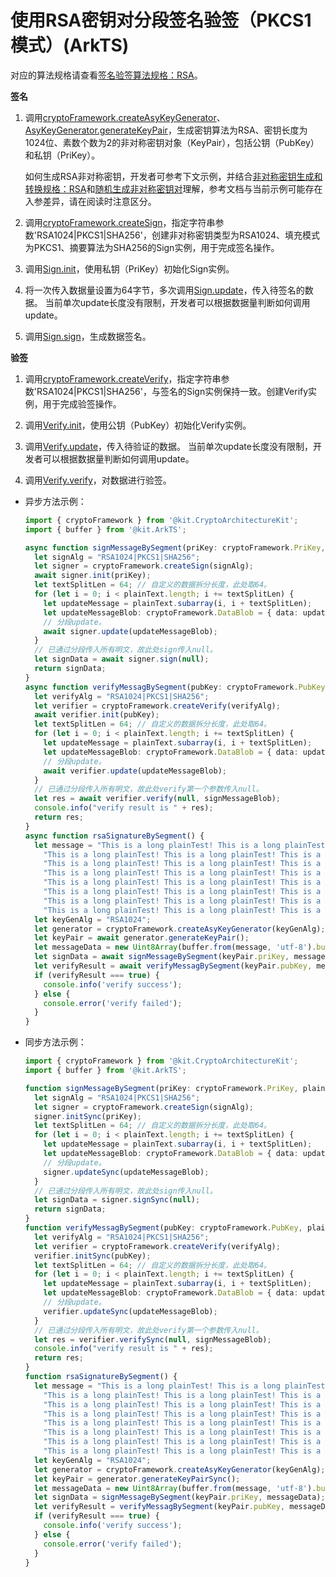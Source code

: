 # 使用RSA密钥对分段签名验签（PKCS1模式）(ArkTS)

对应的算法规格请查看[签名验签算法规格：RSA](crypto-sign-sig-verify-overview.md#rsa)。

**签名**

1. 调用[cryptoFramework.createAsyKeyGenerator](../../reference/apis-crypto-architecture-kit/js-apis-cryptoFramework.md#cryptoframeworkcreateasykeygenerator)、[AsyKeyGenerator.generateKeyPair](../../reference/apis-crypto-architecture-kit/js-apis-cryptoFramework.md#generatekeypair-1)，生成密钥算法为RSA、密钥长度为1024位、素数个数为2的非对称密钥对象（KeyPair），包括公钥（PubKey）和私钥（PriKey）。
   
   如何生成RSA非对称密钥，开发者可参考下文示例，并结合[非对称密钥生成和转换规格：RSA](crypto-asym-key-generation-conversion-spec.md#rsa)和[随机生成非对称密钥对](crypto-generate-asym-key-pair-randomly.md)理解，参考文档与当前示例可能存在入参差异，请在阅读时注意区分。

2. 调用[cryptoFramework.createSign](../../reference/apis-crypto-architecture-kit/js-apis-cryptoFramework.md#cryptoframeworkcreatesign)，指定字符串参数'RSA1024|PKCS1|SHA256'，创建非对称密钥类型为RSA1024、填充模式为PKCS1、摘要算法为SHA256的Sign实例，用于完成签名操作。

3. 调用[Sign.init](../../reference/apis-crypto-architecture-kit/js-apis-cryptoFramework.md#init-3)，使用私钥（PriKey）初始化Sign实例。

4. 将一次传入数据量设置为64字节，多次调用[Sign.update](../../reference/apis-crypto-architecture-kit/js-apis-cryptoFramework.md#update-3)，传入待签名的数据。
   当前单次update长度没有限制，开发者可以根据数据量判断如何调用update。

5. 调用[Sign.sign](../../reference/apis-crypto-architecture-kit/js-apis-cryptoFramework.md#sign-1)，生成数据签名。

**验签**

1. 调用[cryptoFramework.createVerify](../../reference/apis-crypto-architecture-kit/js-apis-cryptoFramework.md#cryptoframeworkcreateverify)，指定字符串参数'RSA1024|PKCS1|SHA256'，与签名的Sign实例保持一致。创建Verify实例，用于完成验签操作。

2. 调用[Verify.init](../../reference/apis-crypto-architecture-kit/js-apis-cryptoFramework.md#init-5)，使用公钥（PubKey）初始化Verify实例。

3. 调用[Verify.update](../../reference/apis-crypto-architecture-kit/js-apis-cryptoFramework.md#update-5)，传入待验证的数据。
   当前单次update长度没有限制，开发者可以根据数据量判断如何调用update。

4. 调用[Verify.verify](../../reference/apis-crypto-architecture-kit/js-apis-cryptoFramework.md#verify-1)，对数据进行验签。

- 异步方法示例：

  ```ts
  import { cryptoFramework } from '@kit.CryptoArchitectureKit';
  import { buffer } from '@kit.ArkTS';

  async function signMessageBySegment(priKey: cryptoFramework.PriKey, plainText: Uint8Array) {
    let signAlg = "RSA1024|PKCS1|SHA256";
    let signer = cryptoFramework.createSign(signAlg);
    await signer.init(priKey);
    let textSplitLen = 64; // 自定义的数据拆分长度，此处取64。
    for (let i = 0; i < plainText.length; i += textSplitLen) {
      let updateMessage = plainText.subarray(i, i + textSplitLen);
      let updateMessageBlob: cryptoFramework.DataBlob = { data: updateMessage };
      // 分段update。
      await signer.update(updateMessageBlob);
    }
    // 已通过分段传入所有明文，故此处sign传入null。
    let signData = await signer.sign(null);
    return signData;
  }
  async function verifyMessagBySegment(pubKey: cryptoFramework.PubKey, plainText: Uint8Array, signMessageBlob: cryptoFramework.DataBlob) {
    let verifyAlg = "RSA1024|PKCS1|SHA256";
    let verifier = cryptoFramework.createVerify(verifyAlg);
    await verifier.init(pubKey);
    let textSplitLen = 64; // 自定义的数据拆分长度，此处取64。
    for (let i = 0; i < plainText.length; i += textSplitLen) {
      let updateMessage = plainText.subarray(i, i + textSplitLen);
      let updateMessageBlob: cryptoFramework.DataBlob = { data: updateMessage };
      // 分段update。
      await verifier.update(updateMessageBlob);
    }
    // 已通过分段传入所有明文，故此处verify第一个参数传入null。
    let res = await verifier.verify(null, signMessageBlob);
    console.info("verify result is " + res);
    return res;
  }
  async function rsaSignatureBySegment() {
    let message = "This is a long plainTest! This is a long plainTest! This is a long plainTest!" +
      "This is a long plainTest! This is a long plainTest! This is a long plainTest! This is a long plainTest!" +
      "This is a long plainTest! This is a long plainTest! This is a long plainTest! This is a long plainTest!" +
      "This is a long plainTest! This is a long plainTest! This is a long plainTest! This is a long plainTest!" +
      "This is a long plainTest! This is a long plainTest! This is a long plainTest! This is a long plainTest!" +
      "This is a long plainTest! This is a long plainTest! This is a long plainTest! This is a long plainTest!" +
      "This is a long plainTest! This is a long plainTest! This is a long plainTest! This is a long plainTest!" +
      "This is a long plainTest! This is a long plainTest! This is a long plainTest! This is a long plainTest!";
    let keyGenAlg = "RSA1024";
    let generator = cryptoFramework.createAsyKeyGenerator(keyGenAlg);
    let keyPair = await generator.generateKeyPair();
    let messageData = new Uint8Array(buffer.from(message, 'utf-8').buffer);
    let signData = await signMessageBySegment(keyPair.priKey, messageData);
    let verifyResult = await verifyMessagBySegment(keyPair.pubKey, messageData, signData);
    if (verifyResult === true) {
      console.info('verify success');
    } else {
      console.error('verify failed');
    }
  }
  ```

- 同步方法示例：

  ```ts
  import { cryptoFramework } from '@kit.CryptoArchitectureKit';
  import { buffer } from '@kit.ArkTS';

  function signMessageBySegment(priKey: cryptoFramework.PriKey, plainText: Uint8Array) {
    let signAlg = "RSA1024|PKCS1|SHA256";
    let signer = cryptoFramework.createSign(signAlg);
    signer.initSync(priKey);
    let textSplitLen = 64; // 自定义的数据拆分长度，此处取64。
    for (let i = 0; i < plainText.length; i += textSplitLen) {
      let updateMessage = plainText.subarray(i, i + textSplitLen);
      let updateMessageBlob: cryptoFramework.DataBlob = { data: updateMessage };
      // 分段update。
      signer.updateSync(updateMessageBlob);
    }
    // 已通过分段传入所有明文，故此处sign传入null。
    let signData = signer.signSync(null);
    return signData;
  }
  function verifyMessagBySegment(pubKey: cryptoFramework.PubKey, plainText: Uint8Array, signMessageBlob: cryptoFramework.DataBlob) {
    let verifyAlg = "RSA1024|PKCS1|SHA256";
    let verifier = cryptoFramework.createVerify(verifyAlg);
    verifier.initSync(pubKey);
    let textSplitLen = 64; // 自定义的数据拆分长度，此处取64。
    for (let i = 0; i < plainText.length; i += textSplitLen) {
      let updateMessage = plainText.subarray(i, i + textSplitLen);
      let updateMessageBlob: cryptoFramework.DataBlob = { data: updateMessage };
      // 分段update。
      verifier.updateSync(updateMessageBlob);
    }
    // 已通过分段传入所有明文，故此处verify第一个参数传入null。
    let res = verifier.verifySync(null, signMessageBlob);
    console.info("verify result is " + res);
    return res;
  }
  function rsaSignatureBySegment() {
    let message = "This is a long plainTest! This is a long plainTest! This is a long plainTest!" +
      "This is a long plainTest! This is a long plainTest! This is a long plainTest! This is a long plainTest!" +
      "This is a long plainTest! This is a long plainTest! This is a long plainTest! This is a long plainTest!" +
      "This is a long plainTest! This is a long plainTest! This is a long plainTest! This is a long plainTest!" +
      "This is a long plainTest! This is a long plainTest! This is a long plainTest! This is a long plainTest!" +
      "This is a long plainTest! This is a long plainTest! This is a long plainTest! This is a long plainTest!" +
      "This is a long plainTest! This is a long plainTest! This is a long plainTest! This is a long plainTest!" +
      "This is a long plainTest! This is a long plainTest! This is a long plainTest! This is a long plainTest!";
    let keyGenAlg = "RSA1024";
    let generator = cryptoFramework.createAsyKeyGenerator(keyGenAlg);
    let keyPair = generator.generateKeyPairSync();
    let messageData = new Uint8Array(buffer.from(message, 'utf-8').buffer);
    let signData = signMessageBySegment(keyPair.priKey, messageData);
    let verifyResult = verifyMessagBySegment(keyPair.pubKey, messageData, signData);
    if (verifyResult === true) {
      console.info('verify success');
    } else {
      console.error('verify failed');
    }
  }
  ```
